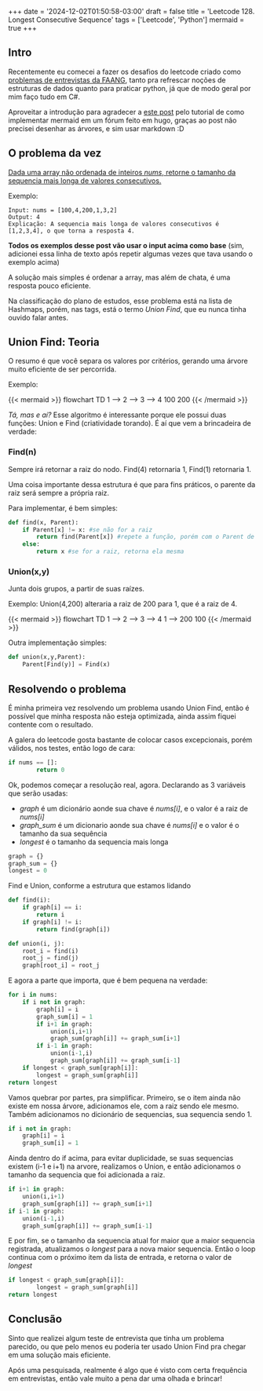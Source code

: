 +++
date = '2024-12-02T01:50:58-03:00'
draft = false
title = 'Leetcode 128. Longest Consecutive Sequence'
tags = ['Leetcode', 'Python']
mermaid = true
+++

## Intro

Recentemente eu comecei a fazer os desafios do leetcode criado como [problemas de entrevistas da FAANG](https://leetcode.com/studyplan/top-interview-150/), tanto pra refrescar noções de estruturas de dados quanto para praticar python, já que de modo geral por mim faço tudo em C#.

Aproveitar a introdução para agradecer a [este post](https://navendu.me/posts/adding-diagrams-to-your-hugo-blog-with-mermaid/) pelo tutorial de como implementar mermaid em um fórum feito em hugo, graças ao post não precisei desenhar as árvores, e sim usar markdown :D

## O problema da vez

[Dada uma array não ordenada de inteiros *nums*, retorne o tamanho da sequencia mais longa de valores consecutivos.](https://leetcode.com/problems/longest-consecutive-sequence/description/?envType=study-plan-v2&envId=top-interview-150)

Exemplo:

```
Input: nums = [100,4,200,1,3,2]
Output: 4
Explicação: A sequencia mais longa de valores consecutivos é [1,2,3,4], o que torna a resposta 4.
```

**Todos os exemplos desse post vão usar o input acima como base** (sim, adicionei essa linha de texto após repetir algumas vezes que tava usando o exemplo acima)

A solução mais simples é ordenar a array, mas além de chata, é uma resposta pouco eficiente.

Na classificação do plano de estudos, esse problema está na lista de Hashmaps, porém, nas tags, está o termo *Union Find*, que eu nunca tinha ouvido falar antes.

## Union Find: Teoria

O resumo é que você separa os valores por critérios, gerando uma árvore muito eficiente de ser percorrida.

Exemplo:

{{< mermaid >}}
flowchart TD
  1 --> 2 --> 3 --> 4
  100
  200
{{< /mermaid >}}

*Tá, mas e aí?* Esse algoritmo é interessante porque ele possui duas funções: Union e Find (criatividade torando). É aí que vem a brincadeira de verdade:

### Find(n)

Sempre irá retornar a raiz do nodo. Find(4) retornaria 1, Find(1) retornaria 1.

Uma coisa importante dessa estrutura é que para fins práticos, o parente da raiz será sempre a própria raiz.

Para implementar, é bem simples:

```python
def find(x, Parent):
    if Parent[x] != x: #se não for a raiz
        return find(Parent[x]) #repete a função, porém com o Parent de parâmetro
    else:
        return x #se for a raiz, retorna ela mesma
```

### Union(x,y)

Junta dois grupos, a partir de suas raízes.

Exemplo: Union(4,200) alteraria a raiz de 200 para 1, que é a raiz de 4.

{{< mermaid >}}
flowchart TD
  1 --> 2 --> 3 --> 4
  1 --> 200
  100
{{< /mermaid >}}

Outra implementação simples:

```python
def union(x,y,Parent):
    Parent[Find(y)] = Find(x)
```

## Resolvendo o problema

É minha primeira vez resolvendo um problema usando Union Find, então é possível que minha resposta não esteja optimizada, ainda assim fiquei contente com o resultado.

A galera do leetcode gosta bastante de colocar casos excepcionais, porém válidos, nos testes, então logo de cara:

```python
if nums == []:
        return 0
```

Ok, podemos começar a resolução real, agora. Declarando as 3 variáveis que serão usadas:

- *graph* é um dicionário aonde sua chave é *nums[i]*, e o valor é a raiz de *nums[i]*
- *graph_sum* é um dicionario aonde sua chave é *nums[i]* e o valor é o tamanho da sua sequência
- *longest* é o tamanho da sequencia mais longa

```python
graph = {}
graph_sum = {}
longest = 0
```

Find e Union, conforme a estrutura que estamos lidando

```python
def find(i):
    if graph[i] == i:
        return i
    if graph[i] != i:
        return find(graph[i])

def union(i, j):
    root_i = find(i)
    root_j = find(j)
    graph[root_i] = root_j
```

E agora a parte que importa, que é bem pequena na verdade:

```python
for i in nums:
    if i not in graph:
        graph[i] = i
        graph_sum[i] = 1
        if i+1 in graph:
            union(i,i+1)
            graph_sum[graph[i]] += graph_sum[i+1]
        if i-1 in graph:
            union(i-1,i)
            graph_sum[graph[i]] += graph_sum[i-1]
    if longest < graph_sum[graph[i]]:
        longest = graph_sum[graph[i]]
return longest
```

Vamos quebrar por partes, pra simplificar. Primeiro, se o item ainda não existe em nossa árvore, adicionamos ele, com a raiz sendo ele mesmo.
Também adicionamos no dicionário de sequencias, sua sequencia sendo 1.

```python
if i not in graph:
    graph[i] = i
    graph_sum[i] = 1
```

Ainda dentro do if acima, para evitar duplicidade, se suas sequencias existem (i-1 e i+1) na arvore, realizamos o Union, e então adicionamos o tamanho da sequencia que foi adicionada a raiz.

```python
if i+1 in graph:
    union(i,i+1)
    graph_sum[graph[i]] += graph_sum[i+1]
if i-1 in graph:
    union(i-1,i)
    graph_sum[graph[i]] += graph_sum[i-1]
```

E por fim, se o tamanho da sequencia atual for maior que a maior sequencia registrada, atualizamos o *longest* para a nova maior sequencia. Então o loop continua com o próximo item da lista de entrada, e retorna o valor de *longest*

```python
if longest < graph_sum[graph[i]]:
        longest = graph_sum[graph[i]]
return longest
```

## Conclusão

Sinto que realizei algum teste de entrevista que tinha um problema parecido, ou que pelo menos eu poderia ter usado Union Find pra chegar em uma solução mais eficiente.

Após uma pesquisada, realmente é algo que é visto com certa frequência em entrevistas, então vale muito a pena dar uma olhada e brincar!
